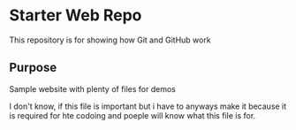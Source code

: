 # Starter Web Repo

This repository is for showing how Git and GitHub work

## Purpose

Sample website with plenty of files for demos


I don't know, if this file is important but i have to anyways make it because it is required for hte codoing and poeple will know what this file is for.
